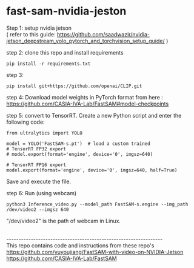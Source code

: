 # fast-sam-nvidia-jeston

Step 1: setup nvidia jetson <br> ( refer to this guide: https://github.com/saadwazir/nvidia-jetson_deepstream_yolo_pytorch_and_torchvision_setup_guide/ )


step 2: clone this repo and install requirements 
```
pip install -r requirements.txt
```

step 3:
```
pip install git+https://github.com/openai/CLIP.git
```

step 4:
Download model weights in PyTorch format from here : https://github.com/CASIA-IVA-Lab/FastSAM#model-checkpoints

step 5:
convert to TensorRT. Create a new Python script and enter the following code:
```
from ultralytics import YOLO

model = YOLO('FastSAM-s.pt')  # load a custom trained
# TensorRT FP32 export
# model.export(format='engine', device='0', imgsz=640)

# TensorRT FP16 export
model.export(format='engine', device='0', imgsz=640, half=True)
```

Save and execute the file.


step 6: Run (using webcam)
```
python3 Inference_video.py --model_path FastSAM-s.engine --img_path /dev/video2 --imgsz 640
```
"/dev/video2" is the path of webcam in Linux.


<br>----------------------------------------------------------------<br>
This repo contains code and instructions from these repo's <br>
https://github.com/yuyoujiang/FastSAM-with-video-on-NVIDIA-Jetson <br>
https://github.com/CASIA-IVA-Lab/FastSAM <br>
